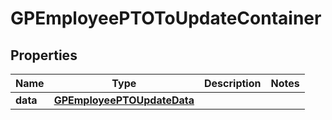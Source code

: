

# GPEmployeePTOToUpdateContainer


## Properties

| Name | Type | Description | Notes |
|------------ | ------------- | ------------- | -------------|
|**data** | [**GPEmployeePTOUpdateData**](GPEmployeePTOUpdateData.md) |  |  |



